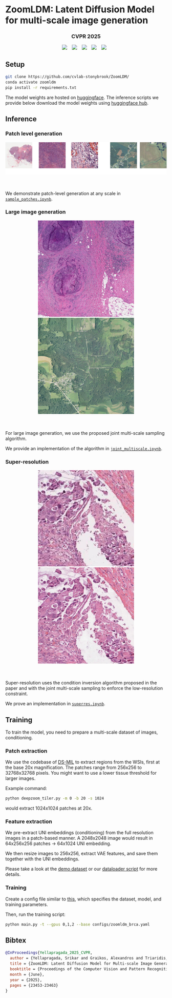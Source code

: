# ZoomLDM: Latent Diffusion Model for multi-scale image generation 


### <div align="center"> CVPR 2025 <div>

<div align="center">
    <a href="https://histodiffusion.github.io/docs/projects/zoomldm/"><img src="https://img.shields.io/static/v1?label=Project&message=Page&color=red&logo=github-pages"></a> &ensp;
    <a href="https://arxiv.org/abs/2411.16969"><img src="https://img.shields.io/static/v1?label=arXiv&message=ZoomLDM&color=b75fb3&logo=arxiv"></a> &ensp;
    <a href="https://huggingface.co/StonyBrook-CVLab/ZoomLDM"><img src="https://img.shields.io/static/v1?label=HF&message=Checkpoints&color=69a75b&logo=huggingface"></a> &ensp;
    <a href="https://huggingface.co/datasets/StonyBrook-CVLab/ZoomLDM-demo-dataset"><img src="https://img.shields.io/static/v1?label=HF&message=Example%20Dataset&color=6785d0&logo=huggingface"></a> &ensp;
    <a href="https://histodiffusion.github.io/pages/zoomldm_large_images/large_images.html"><img src="https://img.shields.io/badge/Large%20image%20Viewer-cc5658"></a> &ensp;
</div>

## Setup

```bash
git clone https://github.com/cvlab-stonybrook/ZoomLDM/
conda activate zoomldm
pip install -r requirements.txt
```
The model weights are hosted on [huggingface](https://huggingface.co/StonyBrook-CVLab/ZoomLDM). The inference scripts we provide below download the model weights using [huggingface hub](https://huggingface.co/docs/hub/index).

## Inference

### Patch level generation
<center>
<a href="./assets/patches.png">
<img src="./assets/patches.png">
</a>
</center>
<br>
<br>

We demonstrate patch-level generation at any scale in [`sample_patches.ipynb`](./notebooks/sample_patches.ipynb).

### Large image generation
<center>
<a href="./assets/brca_001.jpeg">
<img src="./assets/brca_001.jpeg" style="width:300px;height:300px;"> 
</a>
<a href="./assets/naip_001.jpg">
<img src="./assets/naip_001.jpg" style="width:300px;height:300px;"> 
</a>
</center>
<br>
<br>

For large image generation, we use the proposed joint multi-scale sampling algorithm.

We provide an implementation of the algorithm in [`joint_multiscale.ipynb`](./notebooks/joint_multiscale.ipynb).


### Super-resolution
<center>
<a href="./assets/lr.jpg">
<img src="./assets/lr.jpg" style="width:300px;height:300px;"> 
</a>
<a href="./assets/sr.jpg">
<img src="./assets/sr.jpg" style="width:300px;height:300px;"> 
</a>
</center>
<br>
<br>

Super-resolution uses the condition inversion algorithm proposed in the paper and with the joint multi-scale sampling to enforce the low-resolution constraint.

We prove an implementation in [`superres.ipynb`](./notebooks/superres.ipynb).


## Training

To train the model, you need to prepare a multi-scale dataset of images, conditioning. 

### Patch extraction

We use the codebase of [DS-MIL](https://github.com/binli123/dsmil-wsi) to extract regions from the WSIs, first at the base 20x magnification. The patches range from 256x256 to 32768x32768 pixels. You might want to use a lower tissue threshold for larger images.

Example command:

```bash
python deepzoom_tiler.py -m 0 -b 20 -s 1024
```
would extract 1024x1024 patches at 20x.

### Feature extraction
We pre-extract UNI embeddings (conditioning) from the full resolution images in a patch-based manner. A 2048x2048 image would result in 64x256x256 patches -> 64x1024 UNI embedding.

We then resize images to 256x256, extract VAE features, and save them together with the UNI embeddings. 

Please take a look at the [demo dataset](https://huggingface.co/datasets/StonyBrook-CVLab/ZoomLDM-demo-dataset) or our [dataloader script](./ldm/data/brca.py) for more details.


### Training
Create a config file similar to [this](./configs/zoomldm_brca.yaml), which specifies the dataset, model, and training parameters.

Then, run the training script:

```bash 
python main.py -t --gpus 0,1,2 --base configs/zoomldm_brca.yaml
```

## Bibtex
```bibtex
@InProceedings{Yellapragada_2025_CVPR,
  author = {Yellapragada, Srikar and Graikos, Alexandros and Triaridis, Kostas and Prasanna, Prateek and Gupta, Rajarsi and Saltz, Joel and Samaras, Dimitris},
  title = {ZoomLDM: Latent Diffusion Model for Multi-scale Image Generation},
  booktitle = {Proceedings of the Computer Vision and Pattern Recognition Conference (CVPR)},
  month = {June},
  year = {2025},
  pages = {23453-23463}
}
```
